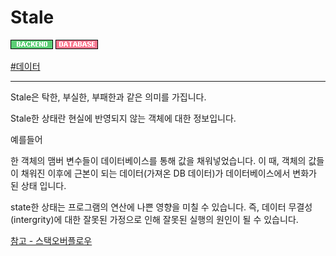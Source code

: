 # Stale

![Backend](../../2TAT1C/Label_Backend.png)
![Database](../../2TAT1C/Label_Database.png)

<a href="">#데이터</a>

---

Stale은 탁한, 부실한, 부패한과 같은 의미를 가집니다.

Stale한 상태란 현실에 반영되지 않는 객체에 대한 정보입니다.

예를들어

한 객체의 맴버 변수들이 데이터베이스를 통해 값을 채워넣었습니다. 이 때, 객체의 값들이 채워진 이후에 근본이 되는 데이터(가져온 DB 데이터)가 데이터베이스에서 변화가 된 상태 입니다.

state한 상태는 프로그램의 연산에 나쁜 영향을 미칠 수 있습니다. 즉, 데이터 무결성(intergrity)에 대한 잘못된 가정으로 인해 잘못된 실행의 원인이 될 수 있습니다. 

<a href="https://stackoverflow.com/questions/1563319/what-is-stale-state">참고 - 스택오버플로우</a>
